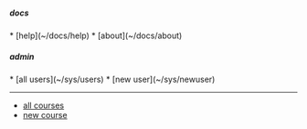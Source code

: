 <!-- navigation menu for umber site -->

<div access='all'>
<h5>docs</h5>
<div markdown=1>
* [help](~/docs/help)
* [about](~/docs/about)
</div>
</div>

<div access='admin'>
<h5>admin</h5>
<div markdown=1>
* [all users](~/sys/users)
* [new user](~/sys/newuser)

----

* [all courses](~/sys/courses)
* [new course](~/sys/newcourse)
</div>
</div>

